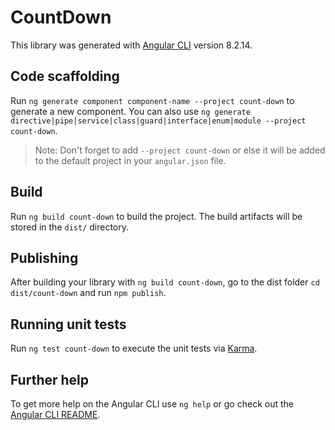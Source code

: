 # CountDown

This library was generated with [Angular CLI](https://github.com/angular/angular-cli) version 8.2.14.

## Code scaffolding

Run `ng generate component component-name --project count-down` to generate a new component. You can also use `ng generate directive|pipe|service|class|guard|interface|enum|module --project count-down`.
> Note: Don't forget to add `--project count-down` or else it will be added to the default project in your `angular.json` file. 

## Build

Run `ng build count-down` to build the project. The build artifacts will be stored in the `dist/` directory.

## Publishing

After building your library with `ng build count-down`, go to the dist folder `cd dist/count-down` and run `npm publish`.

## Running unit tests

Run `ng test count-down` to execute the unit tests via [Karma](https://karma-runner.github.io).

## Further help

To get more help on the Angular CLI use `ng help` or go check out the [Angular CLI README](https://github.com/angular/angular-cli/blob/master/README.md).
